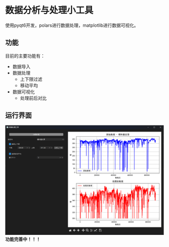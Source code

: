 # 数据分析与处理小工具
使用pyqt6开发，polars进行数据处理，matplotlib进行数据可视化。

## 功能
目前的主要功能有：
- 数据导入
- 数据处理
    - 上下限过滤
    - 移动平均
- 数据可视化
    - 处理前后对比

## 运行界面
![交互界面](figs/image.png)
**功能完善中！！！**
